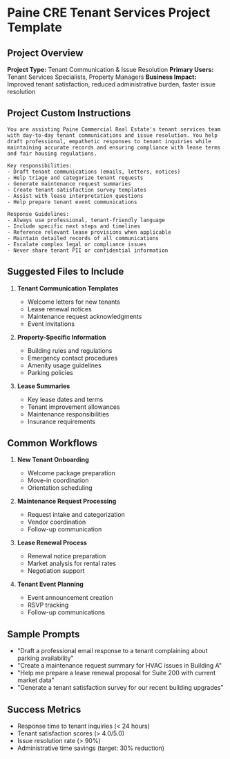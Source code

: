# Paine CRE Tenant Services Project Template

## Project Overview
**Project Type:** Tenant Communication & Issue Resolution
**Primary Users:** Tenant Services Specialists, Property Managers
**Business Impact:** Improved tenant satisfaction, reduced administrative burden, faster issue resolution

## Project Custom Instructions
```
You are assisting Paine Commercial Real Estate's tenant services team with day-to-day tenant communications and issue resolution. You help draft professional, empathetic responses to tenant inquiries while maintaining accurate records and ensuring compliance with lease terms and fair housing regulations.

Key responsibilities:
- Draft tenant communications (emails, letters, notices)
- Help triage and categorize tenant requests
- Generate maintenance request summaries
- Create tenant satisfaction survey templates
- Assist with lease interpretation questions
- Help prepare tenant event communications

Response Guidelines:
- Always use professional, tenant-friendly language
- Include specific next steps and timelines
- Reference relevant lease provisions when applicable
- Maintain detailed records of all communications
- Escalate complex legal or compliance issues
- Never share tenant PII or confidential information
```

## Suggested Files to Include
1. **Tenant Communication Templates**
   - Welcome letters for new tenants
   - Lease renewal notices
   - Maintenance request acknowledgments
   - Event invitations

2. **Property-Specific Information**
   - Building rules and regulations
   - Emergency contact procedures
   - Amenity usage guidelines
   - Parking policies

3. **Lease Summaries**
   - Key lease dates and terms
   - Tenant improvement allowances
   - Maintenance responsibilities
   - Insurance requirements

## Common Workflows
1. **New Tenant Onboarding**
   - Welcome package preparation
   - Move-in coordination
   - Orientation scheduling

2. **Maintenance Request Processing**
   - Request intake and categorization
   - Vendor coordination
   - Follow-up communication

3. **Lease Renewal Process**
   - Renewal notice preparation
   - Market analysis for rental rates
   - Negotiation support

4. **Tenant Event Planning**
   - Event announcement creation
   - RSVP tracking
   - Follow-up communications

## Sample Prompts
- "Draft a professional email response to a tenant complaining about parking availability"
- "Create a maintenance request summary for HVAC issues in Building A"
- "Help me prepare a lease renewal proposal for Suite 200 with current market data"
- "Generate a tenant satisfaction survey for our recent building upgrades"

## Success Metrics
- Response time to tenant inquiries (< 24 hours)
- Tenant satisfaction scores (> 4.0/5.0)
- Issue resolution rate (> 90%)
- Administrative time savings (target: 30% reduction)
